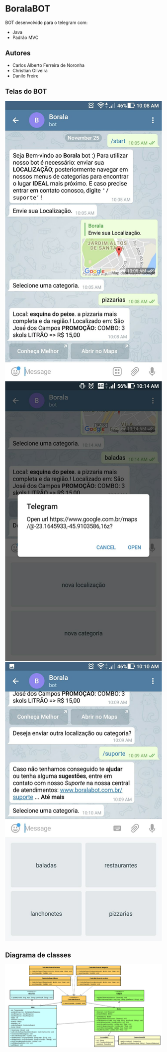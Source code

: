 # BoralaBOT

BOT desenvolvido para o telegram com:

* Java
* Padrão MVC

## Autores

* Carlos Alberto Ferreira de Noronha
* Christian Oliveira
* Danilo Freire

## Telas do BOT 

![Borala resultados](https://github.com/TelegramBotSocial/boralaMVC/blob/master/public/print_result.jpg) 
![Borala abrir com Google Maps](https://github.com/TelegramBotSocial/boralaMVC/blob/master/public/print_maps.jpg) 
![Borala suporte](https://github.com/TelegramBotSocial/boralaMVC/blob/master/public/print_suporte.jpg) 

## Diagrama de classes

![Diagrama de classes](https://github.com/TelegramBotSocial/boralaMVC/blob/master/public/boralaMVC.png) 
